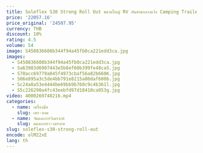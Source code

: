 ```yaml
---
title: Soleflex S30 Strong Roll Out ขนาดใหญ่ RV กันสาดกลางแจ้ง Camping Trailer กันสาด
price: '22057.16'
price_original: '24507.95'
currency: THB
discount: 10%
rating: 4.5
volume: 54
image: S450836608b344f94a45fb0ca221edd3ca.jpg
images:
  - S450836608b344f94a45fb0ca221edd3ca.jpg
  - Sa63983d6907443e5b8ef60b399fe48caS.jpg
  - S70acc69779a045f4973cbaf56a82b660K.jpg
  - S06e895a3c5de4bb791e8215a80daf600b.jpg
  - Sc24a8a53e4444be69bb9b760c9c4b361l.jpg
  - S5c226290a4fc43eebfd97d18410ca053g.jpg
video: 4000269748216.mp4
categories:
  - name: เครื่องมือ
    slug: เคร-องม
  - name: วัดและการวิเคราะห์
    slug: ดและการว-เคราะห
slug: soleflex-s30-strong-roll-out
encode: olM22xE
lang: th
---
```

  